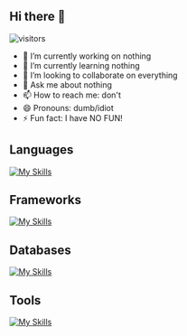 ## Hi there 👋

![visitors](https://visitor-badge.laobi.icu/badge?page_id=hackice20.hackice20)


- 🔭 I’m currently working on nothing
- 🌱 I’m currently learning nothing
- 👯 I’m looking to collaborate on everything
- 💬 Ask me about nothing
- 📫 How to reach me: don't
- 😄 Pronouns: dumb/idiot
- ⚡ Fun fact: I have NO FUN!


<h2>Languages</h2>

[![My Skills](https://skillicons.dev/icons?i=ts,js,bash,cpp,python,c,java,rust,go)](https://skillicons.dev)

<h2>Frameworks</h2>
  
[![My Skills](https://skillicons.dev/icons?i=nextjs,express,react,tailwindcss,nodejs)](https://skillicons.dev)

<h2>Databases</h2>
  
[![My Skills](https://skillicons.dev/icons?i=postgres,mongo)](https://skillicons.dev)

<h2>Tools</h2>
 
[![My Skills](https://skillicons.dev/icons?i=git,github,docker,prisma,postman,linux)](https://skillicons.dev)
  
